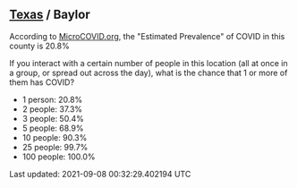 
## [Texas](/united-states/texas) / Baylor

According to [MicroCOVID.org](http://microcovid.org),
the "Estimated Prevalence" of COVID in this county is 20.8%

If you interact with a certain number of people in this location
(all at once in a group, or spread out across the day), what is the chance that
1 or more of them has COVID?

- 1 person: 20.8%
- 2 people: 37.3%
- 3 people: 50.4%
- 5 people: 68.9%
- 10 people: 90.3%
- 25 people: 99.7%
- 100 people: 100.0%

Last updated: 2021-09-08 00:32:29.402194 UTC
